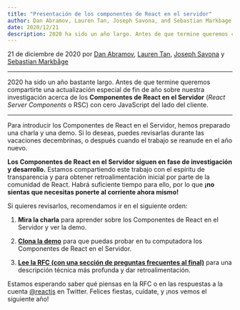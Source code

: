 ```yaml
---
title: "Presentación de los componentes de React en el servidor"
author: Dan Abramov, Lauren Tan, Joseph Savona, and Sebastian Markbage
date: 2020/12/21
description: 2020 ha sido un año largo. Antes de que termine queremos compartirte una actualización especial de fin de año sobre nuestra investigación acerca de los Componentes de React en el Servidor
---
```


21 de diciembre de 2020 por [Dan Abramov](https://bsky.app/profile/danabra.mov), [Lauren Tan](https://twitter.com/potetotes), [Joseph Savona](https://twitter.com/en_JS) y [Sebastian Markbåge](https://twitter.com/sebmarkbage)

---

<Intro>

2020 ha sido un año bastante largo. Antes de que termine queremos compartirte una actualización especial de fin de año sobre nuestra investigación acerca de los **Componentes de React en el Servidor** (*React Server Components* o RSC) con cero JavaScript del lado del cliente.

</Intro>

---

Para introducir los Componentes de React en el Servidor, hemos preparado una charla y una demo. Si lo deseas, puedes revisarlas durante las vacaciones decembrinas, o después cuando el trabajo se reanude en el año nuevo.

<YouTubeIframe src="https://www.youtube.com/embed/TQQPAU21ZUw" />

**Los Componentes de React en el Servidor siguen en fase de investigación y desarrollo.** Estamos compartiendo este trabajo con el espíritu de transparencia y para obtener retroalimentación inicial por parte de la comunidad de React. Habrá suficiente tiempo para ello, por lo que **¡no sientas que necesitas ponerte al corriente ahora mismo!**

Si quieres revisarlos, recomendamos ir en el siguiente orden:

1. **Mira la charla** para aprender sobre los Componentes de React en el Servidor y ver la demo.

2. **[Clona la demo](http://github.com/reactjs/server-components-demo)** para que puedas probar en tu computadora los Componentes de React en el Servidor.

3. **[Lee la RFC (con una sección de preguntas frecuentes al final)](https://github.com/reactjs/rfcs/pull/188)** para una descripción técnica más profunda y dar retroalimentación.

Estamos esperando saber qué piensas en la RFC o en las respuestas a la cuenta [@reactjs](https://twitter.com/reactjs) en Twitter. Felices fiestas, cuídate, y ¡nos vemos el siguiente año!
